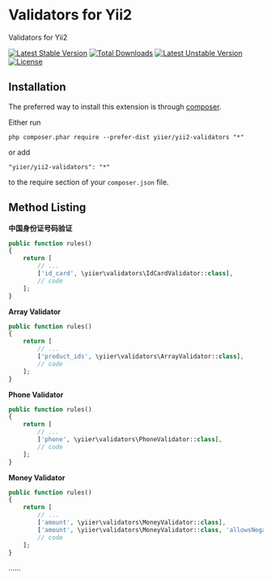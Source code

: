Validators for Yii2
================
Validators for Yii2

[![Latest Stable Version](https://poser.pugx.org/yiier/yii2-validators/v/stable)](https://packagist.org/packages/yiier/yii2-validators) 
[![Total Downloads](https://poser.pugx.org/yiier/yii2-validators/downloads)](https://packagist.org/packages/yiier/yii2-validators) 
[![Latest Unstable Version](https://poser.pugx.org/yiier/yii2-validators/v/unstable)](https://packagist.org/packages/yiier/yii2-validators) 
[![License](https://poser.pugx.org/yiier/yii2-validators/license)](https://packagist.org/packages/yiier/yii2-validators)


Installation
------------

The preferred way to install this extension is through [composer](http://getcomposer.org/download/).

Either run

```
php composer.phar require --prefer-dist yiier/yii2-validators "*"
```

or add

```
"yiier/yii2-validators": "*"
```

to the require section of your `composer.json` file.


Method Listing
-----

**中国身份证号码验证**

```php
public function rules()
{
    return [
        // ... 
        ['id_card', \yiier\validators\IdCardValidator::class],
        // code
    ];
}
```

**Array Validator**

```php
public function rules()
{
    return [
        // ... 
        ['product_ids', \yiier\validators\ArrayValidator::class],
        // code
    ];
}
```

**Phone Validator**

```php
public function rules()
{
    return [
        // ... 
        ['phone', \yiier\validators\PhoneValidator::class],
        // code
    ];
}
```


**Money Validator**

```php
public function rules()
{
    return [
        // ... 
        ['amount', \yiier\validators\MoneyValidator::class],
        ['amount', \yiier\validators\MoneyValidator::class, 'allowsNegative' => true],
        // code
    ];
}
```

……
